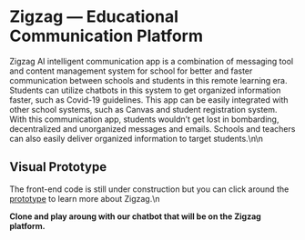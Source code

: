 # Zigzag — Educational Communication Platform

Zigzag AI intelligent communication app is a combination of messaging tool and content management system for school for better and faster communication between schools and students in this remote learning era. Students can utilize chatbots in this system to get organized information faster, such as Covid-19 guidelines. This app can be easily integrated with other school systems, such as Canvas and student registration system.  With this communication app, students wouldn’t get lost in bombarding, decentralized and unorganized  messages and emails. Schools and teachers can also easily deliver organized information to target students.\n\n

## Visual Prototype
The front-end code is still under construction but you can click around the [prototype](https://www.figma.com/proto/WRQEfbwl3Mxb5Wpu2X4S2V/Communication-Platform?node-id=1%3A2&scaling=scale-down) to learn more about Zigzag.\n

**Clone and play aroung with our chatbot that will be on the Zigzag platform.**

